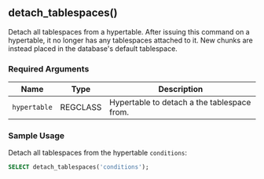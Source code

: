 ## detach_tablespaces()

Detach all tablespaces from a hypertable. After issuing this command
on a hypertable, it no longer has any tablespaces attached to
it. New chunks are instead placed in the database's default
tablespace.

### Required Arguments

|Name|Type|Description|
|---|---|---|
| `hypertable` | REGCLASS | Hypertable to detach a the tablespace from.|

### Sample Usage

Detach all tablespaces from the hypertable `conditions`:

```sql
SELECT detach_tablespaces('conditions');
```
